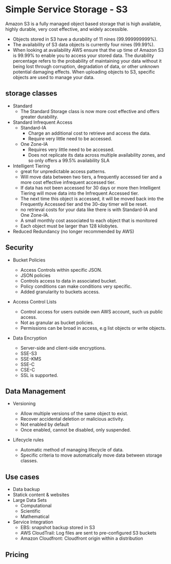 # Simple Service Storage - S3

Amazon S3 is a fully managed object based storage that is high available, highly durable, very cost effective, and widely accessible. 

- Objects stored in S3 have a durability of 11 nines (99.999999999%).
- The availability of S3 data objects is currently four nines (99.99%). 
- When looking at availability AWS ensure that the up time of Amazon S3 is 99.99% to enable you to access your stored data. The durability percentage refers to the probability of maintaining your data without it being lost through corruption, degradation of data, or other unknown potential damaging effects. When uploading objects to S3, specific objects are used to manage your data.

## storage classes

- Standard
  - The Standard Storage class is now more cost effective and offers greater durability.
- Standard Infrequent Access
  - Standard-IA
    - Charge an additional cost to retrieve and access the data.
    - Require very little need to be accessed.
  - One Zone-IA
    - Requires very little need to be accessed.
    - Does not replicate its data across multiple availability zones, and so only offers a 99.5% availability SLA
- Intelligent Tiering
  - great for unpredictable access patterns.
  - Will move data between two tiers, a frequently accessed tier and a more cost effective infrequent accessed tier.
  - If data has not been accessed for 30 days or more then Intelligent Tiering will move data into the Infrequent Accessed tier.
  - The next time this object is accessed, it will be moved back into the Frequently Accessed tier and the 30-day timer will be reset.
  - no retrieval costs for your data like there is with Standard-IA and One Zone-IA. 
  - A small monthly cost associated to each object that is monitored 
  - Each object must be larger than 128 kilobytes. 
- Reduced Redundancy (no longer recommended by AWS)

## Security

- Bucket Policies
  - Access Controls within specific JSON.
  - JSON policies
  - Controls access to data in associated bucket.
  - Policy conditions can make conditions very specific.
  - Added granularity to buckets access.

- Access Control Lists
  - Control access for users outside own AWS account, such us public access.
  - Not as granular as bucket policies.
  - Permissions can be broad in access, e.g list objects or write objects.

- Data Encryption
  - Server-side and client-side encryptions.
  - SSE-S3
  - SSE-KMS
  - SSE-C
  - CSE-C
  - SSL is supported.

## Data Management

- Versioning
  - Allow multiple versions of the same object to exist.
  - Recover accidental deletion or malicious activity.
  - Not enabled by default
  - Once enabled, cannot be disabled, only suspended.

- Lifecycle rules
  - Automatic method of managing lifecycle of data.
  - Specific criteria to move automatically move data between storage classes.


## Use cases

- Data backup
- Statick content & websites
- Large Data Sets
  - Computational
  - Scientific
  - Mathematical
- Service Integration
  - EBS: snapshot backup stored in S3
  - AWS CloudTrail: Log files are sent to pre-configured S3 buckets
  - Amazon Cloudfront: Cloudfront origin within a distribution

## Pricing